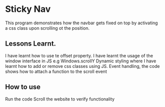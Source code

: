 #  Sticky Nav

This program demonstrates how the navbar gets fixed on top by activating a css class upon scrolling ot the position.

## Lessons Learnt.

I have learnt how  to use te offset property.
I have learnt the usage of the window interface in  JS e.g Windows.scrollY
Dynamic styling where I have learnt how to add or remove css classes using JS.
Event handling, the code shows how to attach a function to the scroll event

## How to use

Run the code
Scroll  the  website to verify functionality